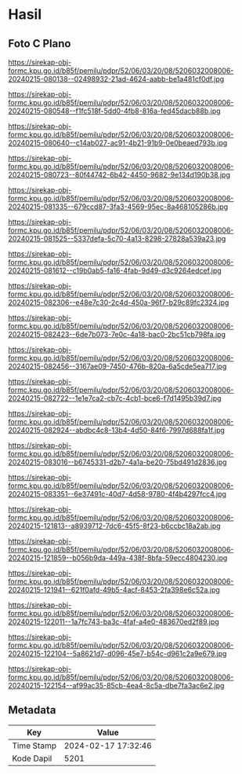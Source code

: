 # Hasil

## Foto C Plano

https://sirekap-obj-formc.kpu.go.id/b85f/pemilu/pdpr/52/06/03/20/08/5206032008006-20240215-080138--02498932-21ad-4624-aabb-be1a481cf0df.jpg

https://sirekap-obj-formc.kpu.go.id/b85f/pemilu/pdpr/52/06/03/20/08/5206032008006-20240215-080548--f1fc518f-5dd0-4fb8-816a-fed45dacb88b.jpg

https://sirekap-obj-formc.kpu.go.id/b85f/pemilu/pdpr/52/06/03/20/08/5206032008006-20240215-080640--c14ab027-ac91-4b21-91b9-0e0beaed793b.jpg

https://sirekap-obj-formc.kpu.go.id/b85f/pemilu/pdpr/52/06/03/20/08/5206032008006-20240215-080723--80f44742-6b42-4450-9682-9e134d190b38.jpg

https://sirekap-obj-formc.kpu.go.id/b85f/pemilu/pdpr/52/06/03/20/08/5206032008006-20240215-081335--679ccd87-3fa3-4569-95ec-8a468105286b.jpg

https://sirekap-obj-formc.kpu.go.id/b85f/pemilu/pdpr/52/06/03/20/08/5206032008006-20240215-081525--5337defa-5c70-4a13-8298-27828a539a23.jpg

https://sirekap-obj-formc.kpu.go.id/b85f/pemilu/pdpr/52/06/03/20/08/5206032008006-20240215-081612--c19b0ab5-fa16-4fab-9d49-d3c9264edcef.jpg

https://sirekap-obj-formc.kpu.go.id/b85f/pemilu/pdpr/52/06/03/20/08/5206032008006-20240215-082306--e48e7c30-2c4d-450a-96f7-b29c89fc2324.jpg

https://sirekap-obj-formc.kpu.go.id/b85f/pemilu/pdpr/52/06/03/20/08/5206032008006-20240215-082423--6de7b073-7e0c-4a18-bac0-2bc51cb798fa.jpg

https://sirekap-obj-formc.kpu.go.id/b85f/pemilu/pdpr/52/06/03/20/08/5206032008006-20240215-082456--3167ae09-7450-476b-820a-6a5cde5ea717.jpg

https://sirekap-obj-formc.kpu.go.id/b85f/pemilu/pdpr/52/06/03/20/08/5206032008006-20240215-082722--1e1e7ca2-cb7c-4cb1-bce6-f7d1495b39d7.jpg

https://sirekap-obj-formc.kpu.go.id/b85f/pemilu/pdpr/52/06/03/20/08/5206032008006-20240215-082924--abdbc4c8-13b4-4d50-84f6-7997d688fa1f.jpg

https://sirekap-obj-formc.kpu.go.id/b85f/pemilu/pdpr/52/06/03/20/08/5206032008006-20240215-083016--b6745331-d2b7-4a1a-be20-75bd491d2836.jpg

https://sirekap-obj-formc.kpu.go.id/b85f/pemilu/pdpr/52/06/03/20/08/5206032008006-20240215-083351--6e37491c-40d7-4d58-9780-4f4b4297fcc4.jpg

https://sirekap-obj-formc.kpu.go.id/b85f/pemilu/pdpr/52/06/03/20/08/5206032008006-20240215-121813--a8939712-7dc6-45f5-8f23-b6ccbc18a2ab.jpg

https://sirekap-obj-formc.kpu.go.id/b85f/pemilu/pdpr/52/06/03/20/08/5206032008006-20240215-121859--b056b9da-449a-438f-8bfa-59ecc4804230.jpg

https://sirekap-obj-formc.kpu.go.id/b85f/pemilu/pdpr/52/06/03/20/08/5206032008006-20240215-121941--621f0afd-49b5-4acf-8453-2fa398e6c52a.jpg

https://sirekap-obj-formc.kpu.go.id/b85f/pemilu/pdpr/52/06/03/20/08/5206032008006-20240215-122011--1a7fc743-ba3c-4faf-a4e0-483670ed2f89.jpg

https://sirekap-obj-formc.kpu.go.id/b85f/pemilu/pdpr/52/06/03/20/08/5206032008006-20240215-122104--5a8621d7-d096-45e7-b54c-d961c2a9e679.jpg

https://sirekap-obj-formc.kpu.go.id/b85f/pemilu/pdpr/52/06/03/20/08/5206032008006-20240215-122154--af99ac35-85cb-4ea4-8c5a-dbe7fa3ac6e2.jpg


## Metadata

| Key        | Value               |
| ---------- | ------------------- |
| Time Stamp | 2024-02-17 17:32:46 |
| Kode Dapil | 5201                |



